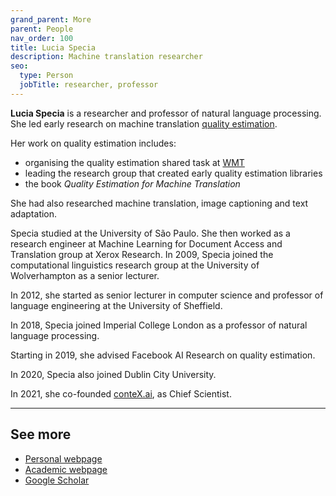 ```yaml
---
grand_parent: More
parent: People
nav_order: 100
title: Lucia Specia
description: Machine translation researcher
seo:
  type: Person
  jobTitle: researcher, professor
---
```


**Lucia Specia** is a researcher and professor of natural language processing.
She led early research on machine translation [quality estimation](/quality-estimation).

Her work on quality estimation includes:
* organising the quality estimation shared task at [WMT](/wmt)
* leading the research group that created early quality estimation libraries
* the book *Quality Estimation for Machine Translation*

She had also researched machine translation, image captioning and text adaptation.

Specia studied at the University of São Paulo.
She then worked as a research engineer at Machine Learning for Document Access and Translation group at Xerox Research.
In 2009, Specia joined the computational linguistics research group at the University of Wolverhampton as a senior lecturer.

In 2012, she started as senior lecturer in computer science and professor of language engineering at the University of Sheffield.

In 2018, Specia joined Imperial College London as a professor of natural language processing.

Starting in 2019, she advised Facebook AI Research on quality estimation.

In 2020, Specia also joined Dublin City University.

In 2021, she co-founded [conteX.ai](https://contex.ai), as Chief Scientist.

---

## See more

- [Personal webpage](http://wp.doc.ic.ac.uk/lspecia/)
- [Academic webpage](https://www.imperial.ac.uk/people/l.specia)
- [Google Scholar](https://scholar.google.com/citations?user=wVl_z8kAAAAJ)
